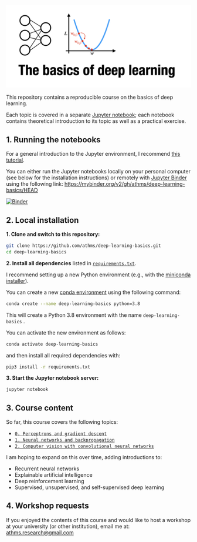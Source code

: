 ![Intro](materials/images/free-use/title_slide.png)

This repository contains a reproducible course on the basics of deep learning.

Each topic is covered in a separate [Jupyter notebook](https://jupyter.org); each notebook contains theoretical introduction to its topic as well as a practical exercise.


## 1. Running the notebooks

For a general introduction to the Jupyter environment, I recommend [this tutorial](https://www.dataquest.io/blog/jupyter-notebook-tutorial/).

You can either run the Jupyter notebooks locally on your personal computer (see below for the installation instructions) or remotely with [Jupyter Binder](https://mybinder.org) using the following link:  https://mybinder.org/v2/gh/athms/deep-learning-basics/HEAD

[![Binder](https://mybinder.org/badge_logo.svg)](https://mybinder.org/v2/gh/athms/deep-learning-basics/HEAD)


## 2. Local installation

**1. Clone and switch to this repository:**

```bash
git clone https://github.com/athms/deep-learning-basics.git
cd deep-learning-basics
```

**2. Install all dependencies** listed in [`requirements.txt`](requirements.txt). 

I recommend setting up a new Python environment (e.g., with the [miniconda installer](https://docs.conda.io/en/latest/miniconda.html)). 

You can create a new [conda environment](https://docs.conda.io/projects/conda/en/latest/user-guide/tasks/manage-environments.html) using the following command:

```bash
conda create --name deep-learning-basics python=3.8
```

This will create a Python 3.8 environment with the name `deep-learning-basics` .

You can activate the new environment as follows:

```bash
conda activate deep-learning-basics
```

and then install all required dependencies with: 

```bash
pip3 install -r requirements.txt
```

**3. Start the Jupyter notebook server:**

```bash
jupyter notebook
```

## 3. Course content

So far, this course covers the following topics:

- [`0. Perceptrons and gradient descent`](0-Perceptron-Gradient-Descent.ipynb)
- [`1. Neural networks and backpropagation`](1-Neural-Networks-Backpropagation.ipynb)
- [`2. Computer vision with convolutional neural networks`](2-Convolutional-Neural-Networks.ipynb)

I am hoping to expand on this over time, adding introductions to: 

- Recurrent neural networks
- Explainable artificial intelligence
- Deep reinforcement learning
- Supervised, unsupervised, and self-supervised deep learning


## 4. Workshop requests

If you enjoyed the contents of this course and would like to host a workshop at your university (or other institution), email me at: athms.research@gmail.com 
